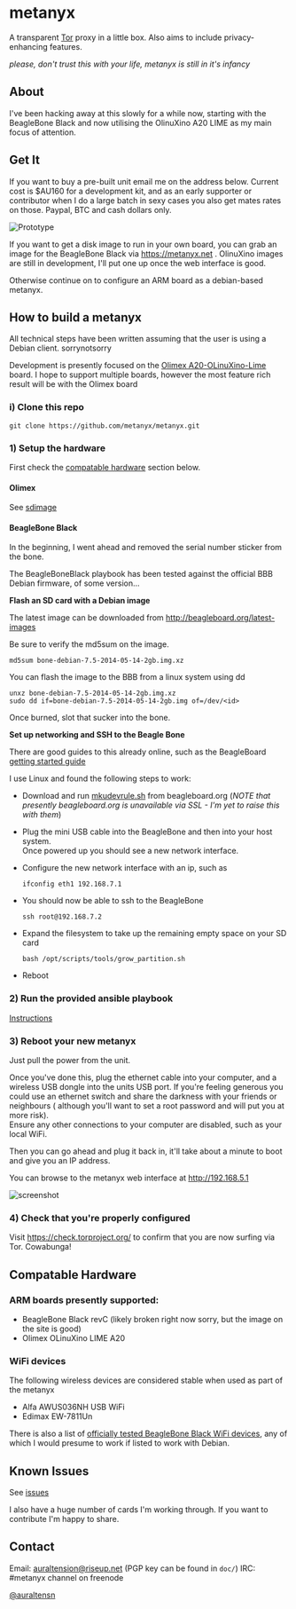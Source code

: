 metanyx
========

A transparent [Tor](https://www.torproject.org/) proxy in a little box.  Also aims to include privacy-enhancing features.

*please, don't trust this with your life, metanyx is still in it's infancy*


About
-----

I've been hacking away at this slowly for a while now, starting with the BeagleBone
Black and now utilising the OlinuXino A20 LIME as my main focus of attention.


Get It
------

If you want to buy a pre-built unit email me on the address below.  Current cost is $AU160 for a development kit,
and as an early supporter or contributor when I do a large batch in sexy cases you also get mates rates on those.
Paypal, BTC and cash dollars only.

![Prototype](/doc/photo_prototype_1.jpg)

If you want to get a disk image to run in your own board, you can grab an image for the BeagleBone Black via 
https://metanyx.net . OlinuXino images are still in development, I'll put one up once the web interface is good.

Otherwise continue on to configure an ARM board as a debian-based metanyx.


How to build a metanyx
----------------------

All technical steps have been written assuming that the user is using a Debian client. sorrynotsorry

Development is presently focused on the [Olimex A20-OLinuXino-Lime](https://www.olimex.com/Products/OLinuXino/A10/A10-OLinuXino-LIME/open-source-hardware) board.
I hope to support multiple boards, however the most feature rich result will be with the Olimex board

### i) Clone this repo

    git clone https://github.com/metanyx/metanyx.git

### 1) Setup the hardware

First check the [compatable hardware](#compatable-hardware) section below.

#### Olimex

See [sdimage](sdimage/README.md)

#### BeagleBone Black

In the beginning, I went ahead and removed the serial number sticker from the bone.

The BeagleBoneBlack playbook has been tested against the official BBB Debian firmware, of some version...

 **Flash an SD card with a Debian image**

The latest image can be downloaded from http://beagleboard.org/latest-images

Be sure to verify the md5sum on the image.

    md5sum bone-debian-7.5-2014-05-14-2gb.img.xz

You can flash the image to the BBB from a linux system using dd

    unxz bone-debian-7.5-2014-05-14-2gb.img.xz 
    sudo dd if=bone-debian-7.5-2014-05-14-2gb.img of=/dev/<id>

Once burned, slot that sucker into the bone.

 **Set up networking and SSH to the Beagle Bone**

There are good guides to this already online, such as the BeagleBoard [getting started guide](http://beagleboard.org/Getting+Started)

I use Linux and found the following steps to work:

- Download and run [mkudevrule.sh](http://beagleboard.org/static/Drivers/Linux/FTDI/mkudevrule.sh) from beagleboard.org (*NOTE that presently beagleboard.org is unavailable via SSL - I'm yet to raise this with them*)

- Plug the mini USB cable into the BeagleBone and then into your host system.  
Once powered up you should see a new network interface.

- Configure the new network interface with an ip, such as

    `ifconfig eth1 192.168.7.1`

- You should now be able to ssh to the BeagleBone

    `ssh root@192.168.7.2`

- Expand the filesystem to take up the remaining empty space on your SD card

    `bash /opt/scripts/tools/grow_partition.sh`

- Reboot

### 2) Run the provided ansible playbook
[Instructions](https://github.com/metanyx/metanyx/tree/master/ansible)

### 3) Reboot your new metanyx
Just pull the power from the unit.

Once you've done this, plug the ethernet cable into your computer, and a wireless USB dongle into the units 
USB port.  If you're feeling generous you could use an ethernet switch and share the darkness with your friends 
or neighbours ( although you'll  want to set a root password and will put you at more risk).  
Ensure any other connections to your computer are disabled, such as your local WiFi.

Then you can go ahead and plug it back in, it'll take about a minute to boot and give you an IP address.

You can browse to the metanyx web interface at http://192.168.5.1

![screenshot](doc/screenshot_setup.png)

### 4) Check that you're properly configured
Visit https://check.torproject.org/ to confirm that you are now surfing via Tor. Cowabunga!


Compatable Hardware
-------------------

### ARM boards presently supported:
- BeagleBone Black revC (likely broken right now sorry, but the image on the site is good)
- Olimex OLinuXino LIME A20

### WiFi devices

The following wireless devices are considered stable when used as part of the metanyx
* Alfa AWUS036NH USB WiFi
* Edimax EW-7811Un

There is also a list of [officially tested BeagleBone Black WiFi devices](http://elinux.org/Beagleboard:BeagleBoneBlack#WIFI_Adapters), any of which I would presume to work if listed to work with Debian.


Known Issues
------------
See [issues](https://github.com/auraltension/metanyx/issues)

I also have a huge number of cards I'm working through.  If you want to contribute I'm happy to share.

Contact
-------
Email: auraltension@riseup.net (PGP key can be found in `doc/`)
IRC:   #metanyx channel on freenode

[@auraltensn](https://twitter.com/auraltensn)
